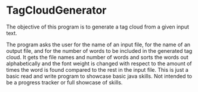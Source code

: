 # TagCloudGenerator
The objective of this program is to generate a tag cloud from a given input text. 

The program asks the user for the name of an input file, for the name of an output file, and for the number of words to be included in the generated tag cloud. 
It gets the file names and number of words and sorts the words out alphabetically and the font weight is changed with respect to the amount of times the word is found compared to the rest in the input file. This is just a basic read and write program to showcase basic java skills. Not intended to be a progress tracker or full showcase of skills.
